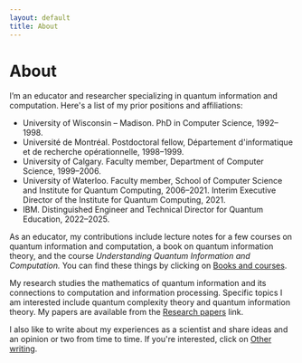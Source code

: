 ```yaml
---
layout: default
title: About
---
```


# About

I’m an educator and researcher specializing in quantum information and computation. Here's a list of my prior positions and affiliations:

- University of Wisconsin – Madison. PhD in Computer Science, 1992–1998.
- Université de Montréal. Postdoctoral fellow, Département d'informatique et de recherche opérationnelle, 1998–1999.
- University of Calgary. Faculty member, Department of Computer Science, 1999–2006.
- University of Waterloo. Faculty member, School of Computer Science and Institute for Quantum Computing, 2006–2021. Interim Executive Director of the Institute for Quantum Computing, 2021.
- IBM. Distinguished Engineer and Technical Director for Quantum Education, 2022–2025.

As an educator, my contributions include lecture notes for a few courses on quantum information and computation, a book on quantum information theory, and the course *Understanding Quantum Information and Computation.* You can find these things by clicking on <a href="{{ '/books-and-courses.html' | relative_url }}">Books and courses</a>.

My research studies the mathematics of quantum information and its connections to computation and information processing. Specific topics I am interested include quantum complexity theory and quantum information theory. My papers are available from the <a href="{{ '/research-papers.html' | relative_url }}">Research papers</a> link.

I also like to write about my experiences as a scientist and share ideas and an opinion or two from time to time. If you're interested, click on <a href="{{ '/other-writing.html' | relative_url }}">Other writing</a>.
